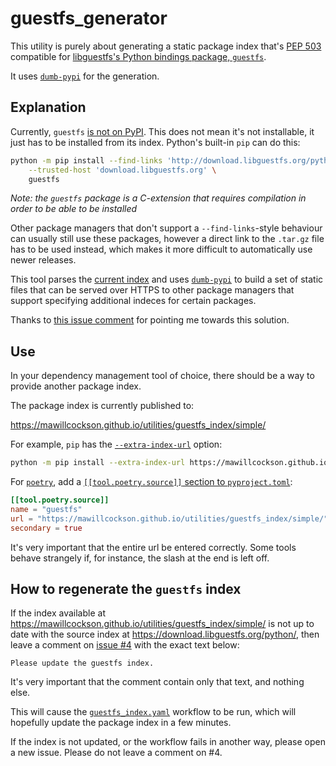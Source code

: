 # guestfs_generator

This utility is purely about generating a static package index that's [PEP 503][] compatible for [libguestfs's Python bindings package, `guestfs`][guestfs-index].

It uses [`dumb-pypi`][] for the generation.

## Explanation

Currently, `guestfs` [is not on PyPI][]. This does not mean it's not installable, it just has to be installed from its index. Python's built-in `pip` can do this:

```sh
python -m pip install --find-links 'http://download.libguestfs.org/python#egg=guestfs' \
    --trusted-host 'download.libguestfs.org' \
    guestfs
```

_Note: the `guestfs` package is a C-extension that requires compilation in order to be able to be installed_

Other package managers that don't support a `--find-links`-style behaviour can usually still use these packages, however a direct link to the `.tar.gz` file has to be used instead, which makes it more difficult to automatically use newer releases.

This tool parses the [current index][guestfs-index] and uses [`dumb-pypi`][] to build a set of static files that can be served over HTTPS to other package managers that support specifying additional indeces for certain packages.

Thanks to [this issue comment][] for pointing me towards this solution.

## Use

In your dependency management tool of choice, there should be a way to provide another package index.

The package index is currently published to:

<https://mawillcockson.github.io/utilities/guestfs_index/simple/>

For example, `pip` has the [`--extra-index-url`][] option:

```sh
python -m pip install --extra-index-url https://mawillcockson.github.io/utilities/guestfs_index/simple/
```

For [`poetry`][], add a [`[[tool.poetry.source]]` section to `pyproject.toml`][poetry-extra-source]:

```toml
[[tool.poetry.source]]
name = "guestfs"
url = "https://mawillcockson.github.io/utilities/guestfs_index/simple/"
secondary = true
```

It's very important that the entire url be entered correctly. Some tools behave strangely if, for instance, the slash at the end is left off.

## How to regenerate the `guestfs` index

If the index available at <https://mawillcockson.github.io/utilities/guestfs_index/simple/> is not up to date with the source index at <https://download.libguestfs.org/python/>, then leave a comment on [issue #4][] with the exact text below:

```
Please update the guestfs index.
```

It's very important that the comment contain only that text, and nothing else.

This will cause the [`guestfs_index.yaml`][] workflow to be run, which will hopefully update the package index in a few minutes.

If the index is not updated, or the workflow fails in another way, please open a new issue. Please do not leave a comment on #4.

[PEP 503]: <https://www.python.org/dev/peps/pep-0503/> "PEP 503"
[guestfs-index]: <https://download.libguestfs.org/python/> "index of guestfs packages"
[`dumb-pypi`]: <https://github.com/chriskuehl/dumb-pypi> "dumb-pypi on GitHub"
[is not on PyPI]: <https://pypi.org/project/guestfs> "where guestfs would be if it were on PyPI"
[this issue comment]: <https://github.com/python-poetry/poetry/issues/1391#issuecomment-600135563> "issue comment that inspired this"
[`--extra-index-url`]: <https://pip.pypa.io/en/stable/reference/pip_install/#install-extra-index-url> "documentation on pip's --extra-index-url option"
[`guestfs_index.yaml`]: <https://github.com/mawillcockson/utilities/blob/main/.github/workflows/guestfs_index.yaml> "The guestfs_index workflow file for GitHub Actions"
[`poetry`]: <https://python-poetry.org/> "Main python poetry website"
[poetry-extra-source]: <https://python-poetry.org/docs/repositories/#install-dependencies-from-a-private-repository> "Explanation of how to add addition sources in poetry"
[issue #4]: <https://github.com/mawillcockson/utilities/issues/4> "Issue #4"
